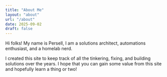 ```yaml
---
title: "About Me"
layout: "about"
url: "/about"
date: 2025-09-02
draft: false
---
```


Hi folks! My name is Persell, I am a solutions architect, automations enthusiast, and a homelab nerd.

I created this site to keep track of all the tinkering, fixing, and building solutions over the years.
I hope that you can gain some value from this site and hopefully learn a thing or two!
